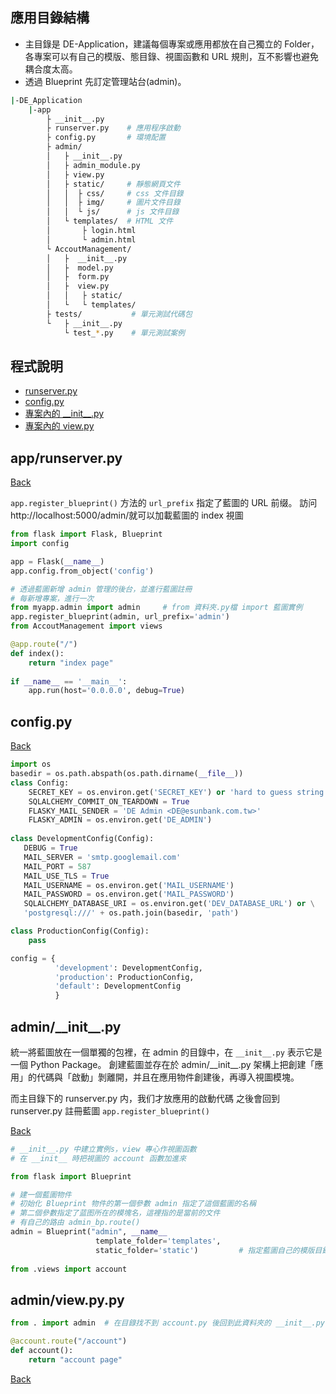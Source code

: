 ## 應用目錄結構

* 主目錄是 DE-Application，建議每個專案或應用都放在自己獨立的 Folder，各專案可以有自己的模版、態目錄、視圖函數和 URL 規則，互不影響也避免耦合度太高。
* 透過 Blueprint 先訂定管理站台(admin)。
  
```sh 
|-DE_Application
    |-app
        ├ __init__.py    
        ├ runserver.py    # 應用程序啟動
        ├ config.py       # 環境配置
        ├ admin/
        │   ├ __init__.py
        │   ├ admin_module.py
        │   ├ view.py
        │   ├ static/     # 靜態網頁文件
        │   │  ├ css/     # css 文件目錄
        │   │  ├ img/     # 圖片文件目錄
        │   │  └ js/      # js 文件目錄           
        │   └ templates/  # HTML 文件          
        │       ├ login.html                     
        │       └ admin.html          
        └ AccoutManagement/
        │   ├  __init__.py
        │   ├  model.py
        │   ├  form.py
        │   ├  view.py
        │   │   ├ static/     
        │   └   └ templates/                   
        ├ tests/           # 單元測試代碼包
        └   ├ __init__.py
            └ test_*.py    # 單元測試案例
```

<h2 id="Home"> 程式說明 </h2> 

  * [runserver.py](#runserver)
  * [config.py](#config)
  * [專案內的 \_\_init_\_.py](#init)
  * [專案內的 view.py](#view)

### <h2 id="runserver"> app/runserver.py </h2> 
[Back](#Home)

`app.register_blueprint()` 方法的 `url_prefix` 指定了藍圖的 URL 前缀。
訪问 http://localhost:5000/admin/就可以加載藍圖的 index 視圖
```python
from flask import Flask, Blueprint
import config

app = Flask(__name__)
app.config.from_object('config')

# 透過藍圖新增 admin 管理的後台，並進行藍圖註冊
# 每新增專案，進行一次
from myapp.admin import admin     # from 資料夾.py檔 import 藍圖實例
app.register_blueprint(admin, url_prefix='admin')
from AccoutManagement import views

@app.route("/")
def index(): 
    return "index page"
    
if __name__ == '__main__':
    app.run(host='0.0.0.0', debug=True)
```

### <h2 id="config"> config.py </h2>
[Back](#Home)
```python
import os
basedir = os.path.abspath(os.path.dirname(__file__))
class Config:
    SECRET_KEY = os.environ.get('SECRET_KEY') or 'hard to guess string'
    SQLALCHEMY_COMMIT_ON_TEARDOWN = True
    FLASKY_MAIL_SENDER = 'DE Admin <DE@esunbank.com.tw>'
    FLASKY_ADMIN = os.environ.get('DE_ADMIN')
        
class DevelopmentConfig(Config):
   DEBUG = True
   MAIL_SERVER = 'smtp.googlemail.com'
   MAIL_PORT = 587
   MAIL_USE_TLS = True
   MAIL_USERNAME = os.environ.get('MAIL_USERNAME')
   MAIL_PASSWORD = os.environ.get('MAIL_PASSWORD')
   SQLALCHEMY_DATABASE_URI = os.environ.get('DEV_DATABASE_URL') or \
   'postgresql:///' + os.path.join(basedir, 'path')

class ProductionConfig(Config):
    pass

config = {
          'development': DevelopmentConfig,
          'production': ProductionConfig,
          'default': DevelopmentConfig
          }
```


### <h2 id="init"> admin/\_\_init\_\_.py </h2>

統一將藍圖放在一個單獨的包裡，在 admin 的目錄中，在 `__init__.py` 表示它是一個 Python Package。
創建藍圖並存在於 admin/\_\_init\_\_.py
架構上把創建「應用」的代碼與「啟動」剝離開，并且在應用物件創建後，再導入視圖模塊。

而主目錄下的 runserver.py 内，我们才放應用的啟動代碼
之後會回到  runserver.py 註冊藍圖 `app.register_blueprint()`

[Back](#Home)
```python
# __init__.py 中建立實例s，view 專心作視圖函數
# 在 __init__ 時把視圖的 account 函數加進來

from flask import Blueprint

# 建一個藍圖物件
# 初始化 Blueprint 物件的第一個參數 admin 指定了這個藍圖的名稱
# 第二個參數指定了蓝图所在的模塊名，這裡指的是當前的文件
# 有自己的路由 admin_bp.route()
admin = Blueprint("admin", __name__                     
                   template_folder='templates',
                   static_folder='static')         # 指定藍圖自己的模版目錄和靜態目錄
                   
from .views import account

```


### <h2 id="view"> admin/view.py.py </h2>

```python
from . import admin  # 在目錄找不到 account.py 後回到此資料夾的 __init__.py 找 account 類別

@account.route("/account")
def account():
    return "account page"
```
[Back](#Home)

